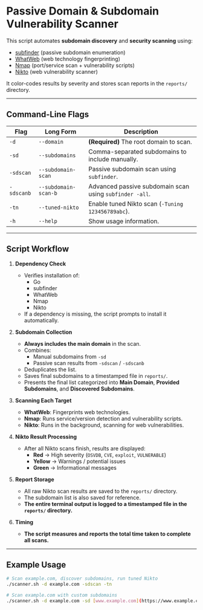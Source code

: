 # Passive Domain & Subdomain Vulnerability Scanner

This script automates **subdomain discovery** and **security scanning** using:
- [subfinder](https://github.com/projectdiscovery/subfinder) (passive subdomain enumeration)
- [WhatWeb](https://github.com/urbanadventurer/WhatWeb) (web technology fingerprinting)
- [Nmap](https://nmap.org/) (port/service scan + vulnerability scripts)
- [Nikto](https://cirt.net/Nikto2) (web vulnerability scanner)

It color-codes results by severity and stores scan reports in the `reports/` directory.

---

## Command-Line Flags

| Flag | Long Form | Description |
|------|-----------|-------------|
| `-d` | `--domain` | **(Required)** The root domain to scan. |
| `-sd` | `--subdomains` | Comma-separated subdomains to include manually. |
| `-sdscan` | `--subdomain-scan` | Passive subdomain scan using `subfinder`. |
| `-sdscanb` | `--subdomain-scan-b` | Advanced passive subdomain scan using `subfinder -all`. |
| `-tn` | `--tuned-nikto` | Enable tuned Nikto scan (`-Tuning 123456789abc`). |
| `-h` | `--help` | Show usage information. |

---

## Script Workflow

1.  **Dependency Check**
    - Verifies installation of:
      - Go
      - subfinder
      - WhatWeb
      - Nmap
      - Nikto
    - If a dependency is missing, the script prompts to install it automatically.

2.  **Subdomain Collection**
    - **Always includes the main domain** in the scan.
    - Combines:
      - Manual subdomains from `-sd`
      - Passive scan results from `-sdscan` / `-sdscanb`
    - Deduplicates the list.
    - Saves final subdomains to a timestamped file in `reports/`.
    - Presents the final list categorized into **Main Domain**, **Provided Subdomains**, and **Discovered Subdomains**.

3.  **Scanning Each Target**
    - **WhatWeb**: Fingerprints web technologies.
    - **Nmap**: Runs service/version detection and vulnerability scripts.
    - **Nikto**: Runs in the background, scanning for web vulnerabilities.

4.  **Nikto Result Processing**
    - After all Nikto scans finish, results are displayed:
      - **Red** → High severity (`OSVDB`, `CVE`, `exploit`, `VULNERABLE`)
      - **Yellow** → Warnings / potential issues
      - **Green** → Informational messages

5.  **Report Storage**
    - All raw Nikto scan results are saved to the `reports/` directory.
    - The subdomain list is also saved for reference.
    - **The entire terminal output is logged to a timestamped file in the `reports/` directory.**

6.  **Timing**
    - **The script measures and reports the total time taken to complete all scans.**

---

## Example Usage

```bash
# Scan example.com, discover subdomains, run tuned Nikto
./scanner.sh -d example.com -sdscan -tn

# Scan example.com with custom subdomains
./scanner.sh -d example.com -sd [www.example.com](https://www.example.com),api.example.com
